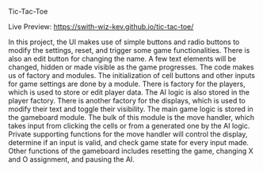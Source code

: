 Tic-Tac-Toe

Live Preview: https://swith-wiz-kev.github.io/tic-tac-toe/

In this project, the UI makes use of simple buttons and radio buttons to modify the settings, reset, and trigger some game functionalities. There is also an edit button for changing the name. A few text elements will be changed, hidden or made visible as the game progresses. The code makes us of factory and modules. The initialization of cell buttons and other inputs for game settings are done by a module. There is factory for the players, which is used to store or edit player data. The AI logic is also stored in the player factory. There is another factory for the displays, which is used to modify their text and toggle their visibility. The main game logic is stored in the gameboard module. The bulk of this module is the move handler, which takes input from clicking the cells or from a generated one by the AI logic. Private supporting functions for the move handler will control the display, determine if an input is valid, and check game state for every input made. Other functions of the gameboard includes resetting the game, changing X and O assignment, and pausing the AI.
